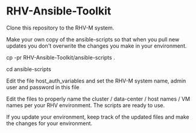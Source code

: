# RHV-Ansible-Toolkit

Clone this repository to the RHV-M system.

Make your own copy of the ansible-scripts so that when you pull new updates you don't overwrite the changes you make in your environment.

cp -pr RHV-Ansible-Toolkit/ansible-scripts .

cd ansible-scripts

Edit the file host_auth_variables and set the RHV-M system name, admin user and password in this file

Edit the files to properly name the cluster / data-center / host names / VM names per your RHV environment. The scripts are ready to use.

If you update your environment, keep track of the updated files and make the changes for your environment.
